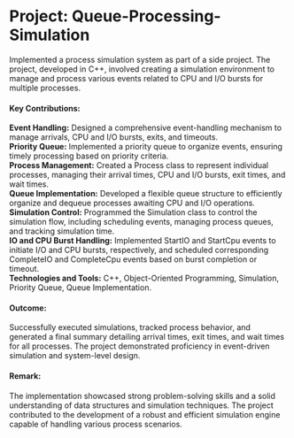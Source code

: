 # Project: Queue-Processing-Simulation



Implemented a process simulation system as part of a side project. The project, developed in C++, involved creating a simulation environment to manage and process various events related to CPU and I/O bursts for multiple processes.

#### Key Contributions:

**Event Handling:** Designed a comprehensive event-handling mechanism to manage arrivals, CPU and I/O bursts, exits, and timeouts.<br>
**Priority Queue:** Implemented a priority queue to organize events, ensuring timely processing based on priority criteria.<br>
**Process Management:** Created a Process class to represent individual processes, managing their arrival times, CPU and I/O bursts, exit times, and wait times. <br>
**Queue Implementation:** Developed a flexible queue structure to efficiently organize and dequeue processes awaiting CPU and I/O operations.<br>
**Simulation Control:** Programmed the Simulation class to control the simulation flow, including scheduling events, managing process queues, and tracking simulation time.<br>
**IO and CPU Burst Handling:** Implemented StartIO and StartCpu events to initiate I/O and CPU bursts, respectively, and scheduled corresponding CompleteIO and CompleteCpu events based on burst completion or timeout.<br>
**Technologies and Tools:**
C++, Object-Oriented Programming, Simulation, Priority Queue, Queue Implementation.<br>

#### Outcome:
Successfully executed simulations, tracked process behavior, and generated a final summary detailing arrival times, exit times, and wait times for all processes. The project demonstrated proficiency in event-driven simulation and system-level design.

#### Remark:
The implementation showcased strong problem-solving skills and a solid understanding of data structures and simulation techniques. The project contributed to the development of a robust and efficient simulation engine capable of handling various process scenarios.

